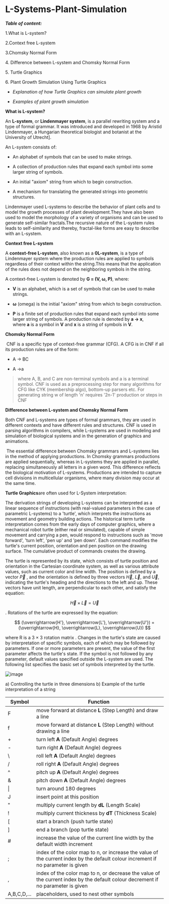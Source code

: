 # L-Systems-Plant-Simulation

***Table of content:***

1.What is L-system?

2.Context free L-system

3.Chomsky Normal Form

4\. Difference between L-system and Chomsky Normal Form

5\. Turtle Graphics

6\. Plant Growth Simulation Using Turtle Graphics

-   *Explanation of how Turtle Graphics can simulate plant
    growth*

-   *Examples of plant growth
    simulation*

**What is L-system?**

An **L-system**, or **Lindenmayer system**, is a parallel rewriting
system and a type of formal grammar. It was introduced and developed in
1968 by Aristid Lindenmayer, a Hungarian theoretical biologist and
botanist at the University of
Utrecht].

An L-system consists of:

-   An alphabet of symbols that can be used to make strings.

-   A collection of production rules that expand each symbol into some
    larger string of symbols.

-   An initial "axiom" string from which to begin construction.

-   A mechanism for translating the generated strings into geometric
    structures.

Lindenmayer used L-systems to describe the behavior of plant cells and
to model the growth processes of plant development.They have also been
used to model the morphology of a variety of organisms and can be used
to generate self-similar
fractals.The recursive nature
of the L-system rules leads to self-similarity and thereby, fractal-like
forms are easy to describe with an
L-system.

**Context free L-system**

A **context-free L-system**, also known as a **0L-system**, is a type
of Lindenmayer system where the production rules are applied to symbols
regardless of their context within the
string.This
means that the application of the rules does not depend on the
neighboring symbols in the
string.

A context-free L-system is denoted by **G = (V, ω,
P)**,
where:

-   **V** is an alphabet, which is a set of symbols that can be used to
    make strings.

-   **ω** (omega) is the initial "axiom" string from which to begin
    construction.

-   **P** is a finite set of production rules that expand each symbol
    into some larger string of
    symbols.
    A production rule is denoted by **a → x**, where **a** is a symbol
    in **V** and **x** is a string of symbols
    in **V**.

**Chomsky Normal Form**

 CNF is a specific type of context-free grammar (CFG). A CFG is in CNF
if all its production rules are of the form:

-   A → BC

-   A →a

> where A, B, and C are non-terminal symbols and a is a terminal
> symbol.
> CNF is used as a preprocessing step for many algorithms for CFG like CYK
> (membership algo), bottom-up parsers
> etc.
> For generating string w of length 'n' requires '2n-1' production or steps in CNF


**Difference between L-system and Chomsky Normal Form**

Both CNF and L-systems are types of formal grammars, they are used in
different contexts and have different rules and structures. CNF is used
in parsing algorithms in compilers, while L-systems are used in modeling
and simulation of biological systems and in the generation of graphics
and animations.

 The essential difference between Chomsky grammars and L-systems lies in
the method of applying productions. In Chomsky grammars productions are
applied sequentially, whereas in L-systems they are applied in parallel,
replacing simultaneously all letters in a given word. This difference
reflects the biological motivation of L-systems. Productions are
intended to capture cell divisions in multicellular organisms, where
many division may occur at the same time.

**Turtle Graphics**are often used for L-System interpretation:

The derivation strings of developing L-systems can be interpreted as a
linear sequence of instructions (with real-valued parameters in the case
of parametric L-systems) to a 'turtle', which interprets the
instructions as movement and geometry building actions. The historical
term turtle interpretation comes from the early days of computer
graphics, where a mechanical robot turtle (either real or simulated),
capable of simple movement and carrying a pen, would respond to
instructions such as 'move forward', 'turn left', 'pen up' and 'pen
down'. Each command modifies the turtle's current position, orientation
and pen position on the drawing surface. The cumulative product of
commands creates the drawing.

The turtle is represented by its state, which consists of turtle
position and orientation in the Cartesian coordinate system, as well as
various attribute values, such as current color and line width. The
position is defined by a vector $\overrightarrow{P}$ , and the
orientation is defined by three vectors $\overrightarrow{H}$,
$\overrightarrow{L}$, and $\overrightarrow{U}$, indicating the turtle's
heading and the directions to the left and up. These vectors have unit
length, are perpendicular to each other, and satisfy the equation:

$$\overrightarrow{H} \times \overrightarrow{L} = \overrightarrow{U}$$

. Rotations of the turtle are expressed by the equation:

$$ 
(\overrightarrow{H'}, \overrightarrow{L'}, \overrightarrow{U'}) = (\overrightarrow{H}, \overrightarrow{L}, \overrightarrow{U})
$$



where R is a 3 $\times$ 3 rotation matrix . Changes in the turtle's
state are caused by interpretation of specific symbols, each of which
may be followed by parameters. If one or more parameters are present,
the value of the first parameter affects the turtle's state. If the
symbol is not followed by any parameter, default values specified
outside the L-system are used. The following list specifies the basic
set of symbols interpreted by the turtle.

![image](https://github.com/Salam-Nik/L-Systems-Plant-Simulation/tree/main/images/image.png)

a\) Controlling the turtle in three dimensions   b) Example of the turtle
interpretation of a string

| **Symbol** | **Function** |
|------------|--------------|
| F          | move forward at distance **L** (Step Length) and draw a line |
| f          | move forward at distance **L** (Step Length) without drawing a line |
| +          | turn left **A** (Default Angle) degrees |
| -          | turn right **A** (Default Angle) degrees |
| \\         | roll left **A** (Default Angle) degrees |
| /          | roll right **A** (Default Angle) degrees |
| ^          | pitch up **A** (Default Angle) degrees |
| &          | pitch down **A** (Default Angle) degrees |
| \|         | turn around 180 degrees |
| J          | insert point at this position |
| "          | multiply current length by **dL** (Length Scale) |
| !          | multiply current thickness by **dT** (Thickness Scale) |
| [          | start a branch (push turtle state) |
| ]          | end a branch (pop turtle state) |
| #          | increase the value of the current line width by the default width increment |
| ;          | index of the color map to n, or increase the value of the current index by the default colour increment if no parameter is given |
| ,          | index of the color map to n, or decrease the value of the current index by the default colour decrement if no parameter is given |
| A,B,C,D,...| placeholders, used to nest other symbols |

